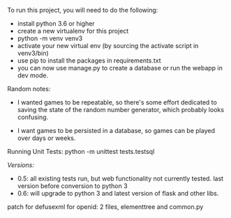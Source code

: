 To run this project, you will need to do the following:
- install python 3.6 or higher
- create a new virtualenv for this project
 - python -m venv venv3
- activate your new virtual env  (by sourcing the activate script in venv3/bin)
- use pip to install the packages in requirements.txt
- you can now use manage.py to create a database or run the webapp in dev mode.


Random notes:
- I wanted games to be repeatable, so there's some effort dedicated to saving
  the state of the random number generator, which probably looks confusing.

- I want games to be persisted in a database, so games can be played over days or weeks.


Running Unit Tests:
python -m unittest tests.testsql

*Versions:*
- 0.5: all existing tests run, but web functionality not currently tested.  last version before conversion to python 3
- 0.6: will upgrade to python 3 and latest version of flask and other libs.

patch for defusexml for openid:
2 files, elementtree and common.py